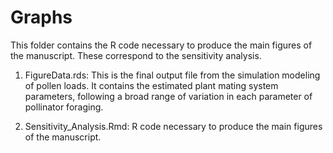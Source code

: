 # Graphs

This folder contains the R code necessary to produce the main figures of the manuscript. These correspond to the sensitivity analysis.

1. FigureData.rds: This is the final output file from the simulation modeling of pollen loads. It contains the estimated plant mating system parameters, following a broad range of variation in each parameter of pollinator foraging.

2. Sensitivity_Analysis.Rmd: R code necessary to produce the main figures of the manuscript.